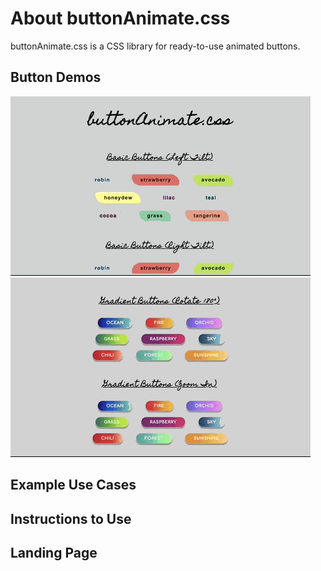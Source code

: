 # About buttonAnimate.css
buttonAnimate.css is a CSS library for ready-to-use animated buttons.

## Button Demos
![Basic Buttons](/sources/images/demo_basicbuttons.gif)  
![Gradient Buttons](sources/images/demo_gradientbuttons.gif)

## Example Use Cases


## Instructions to Use


## Landing Page

